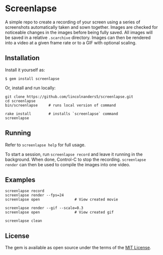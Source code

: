 # Screenlapse
A simple repo to create a recording of your screen using a series of screenshots
automatically taken and sown together. Images are checked for noticeable 
changes in the images before being fully saved. All images will be saved in a
relative `.scarchive` directory. Images can then be rendered into a video at a 
given frame rate or to a GIF with optional scaling.

## Installation
Install it yourself as:

    $ gem install screenlapse
    
    
Or, install and run locally:
```shell
git clone https://github.com/lincolnanders5/screenlapse.git
cd screenlapse
bin/screenlapse     # runs local version of command

rake install        # installs `screenlapse` command
screenlapse
```

## Running
Refer to `screenlapse help` for full usage. 

To start a session, run `screenlapse record` and leave it running in the 
background. When done, Control-C to stop the recording. `screenlapse render` 
can then be used to compile the images into one video.


## Examples
```shell
screenlapse record
screenlapse render --fps=24
screenlapse open                # View created movie

screenlapse render --gif --scale=0.3
screenlapse open                # View created gif

screenlapse clean
```


## License
The gem is available as open source under the terms of the 
[MIT License](https://opensource.org/licenses/MIT).
